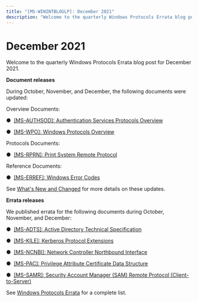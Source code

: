 ```yaml
---
title: "[MS-WININTBLOGLP]: December 2021"
description: "Welcome to the quarterly Windows Protocols Errata blog post for December 2021. Document releases During October, November, and December, the"
---
```


# December 2021

<p>Welcome to the quarterly Windows Protocols Errata blog post
for December 2021.</p>
<p><b>Document releases</b></p>
<p>During October, November, and December, the following
documents were updated: </p>
<p>Overview Documents: </p>
<p>&#9679;<span>  </span><span><a href="/openspecs/windows_protocols/MS-AUTHSOD/953d700a-57cb-4cf7-b0c3-a64f34581cc9">[MS-AUTHSOD]:
Authentication Services Protocols Overview</a></span></p>
<p>&#9679;<span>  </span><span><a href="/openspecs/windows_protocols/MS-WPO/c5f54a77-65be-40a0-bb82-9e4181d8ab67">[MS-WPO]:
Windows Protocols Overview</a></span></p>
<p>Protocols Documents:</p>
<p>&#9679;<span>  </span><span><a href="/openspecs/windows_protocols/MS-RPRN/d42db7d5-f141-4466-8f47-0a4be14e2fc1">[MS-RPRN]:
Print System Remote Protocol</a></span></p>
<p>Reference Documents: </p>
<p>&#9679;<span>  </span><span><a href="/openspecs/windows_protocols/MS-ERREF/1bc92ddf-b79e-413c-bbaa-99a5281a6c90">[MS-ERREF]:
Windows Error Codes</a></span></p>
<p>See <span><a href="/openspecs/windows_protocols/MS-WINPROTLP/e168a474-7de2-421c-b460-91adf87692a3">What's
New and Changed</a></span> for more details on these updates.<span>  </span></p>
<p><b>Errata releases</b></p>
<p>We published errata for the following documents during October,
November, and December: </p>
<p>&#9679;<span>  </span><span><a href="/openspecs/windows_protocols/MS-WINERRATA/fe563333-6e4f-4198-9bf5-741a523cd0d7">[MS-ADTS]:
Active Directory Technical Specification</a></span> </p>
<p>&#9679;<span>  </span><span><a href="/openspecs/windows_protocols/MS-WINERRATA/c982f6c4-2f70-4dc7-b252-09092e9f1eed">[MS-KILE]:
Kerberos Protocol Extensions</a></span></p>
<p>&#9679;<span>  </span><span><a href="/openspecs/windows_protocols/MS-WINERRATA/ccf63615-e275-42e4-bc9f-1518ba3662ca">[MS-NCNBI]:
Network Controller Northbound Interface</a></span></p>
<p>&#9679;<span>  </span><span><a href="/openspecs/windows_protocols/MS-WINERRATA/54e7d766-95ed-4e47-bae3-0904176b5958">[MS-PAC]:
Privilege Attribute Certificate Data Structure</a></span></p>
<p>&#9679;<span>  </span><span><a href="/openspecs/windows_protocols/MS-WINERRATA/0e26f360-8a65-4cb7-b416-4a88f2ab7b69">[MS-SAMR]:
Security Account Manager (SAM) Remote Protocol (Client-to-Server)</a></span><span><span></span></span></p>
<p>See <span><a href="/openspecs/windows_protocols/MS-WINERRATA/314fe022-28ea-4bd9-93ac-7941ecf9ca10">Windows
Protocols Errata</a></span> for a complete list.</p>

                